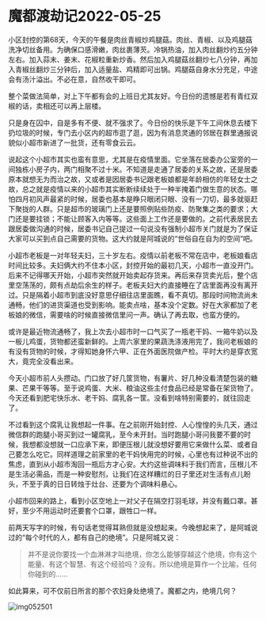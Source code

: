 # 魔都渡劫记2022-05-25

小区封控的第68天，今天的午餐是肉丝青椒炒鸡腿菇。肉丝、青椒、以及鸡腿菇洗净切丝备用。为确保口感滑嫩，肉丝裹薄芡。冷锅热油，加入肉丝翻炒约五分钟左右。加入蒜末、姜末、花椒粒重新炒香。然后加入鸡腿菇丝翻炒七八分钟，再加入青椒丝翻炒三分钟后，加入适量盐、鸡精即可出锅。鸡腿菇自身水分充足，中途会有汤汁溢出。不必在意，自然收干即可。

整个菜做法简单，对上下午都有会的上班日尤其友好。今日份的遗憾是若有青红双椒的话，卖相还可以再上层楼。

只是身在囚中，自是多有不便、就不强求了。今日份的快乐是下午工间休息去楼下扔垃圾的时候，专门去小区内的超市逛了逛，因为有消息灵通的邻居在群里通报说貌似小超市新进了一批货，还有零食云云。

说起这个小超市其实也蛮有意思，尤其是在疫情里面。它坐落在居委办公室旁的一间独栋小房子内，两门相聚不过十米。不知道是走通了居委的关系之故，还是居委原本就想无为而治之故，又或者是因居委书记跟老板娘都是年龄相仿的年轻女士之故，总之就是疫情以来的小超市其实断断续续处于一种半掩着门做生意的状态。哪怕四月初风声最紧的时候，居委也基本是睁只眼闭只眼、没有一刀切，最多就驱赶下聚拢的人群。只是超市的玻璃门上还是要照例贴些防疫、防聚集之类的要求；大门还是要挂锁；不能让顾客入内等等。这些面上工作还是要做的。之前代表居民去跟居委做沟通的时候，居委书记自己提过一句说没有强制小超市关门就是为了保证大家可以买到点自己需要的货物。这大约就是阿城说的“世俗自在自为的空间”吧。

小超市老板是一对年轻夫妇，三十岁左右。疫情以前老板不常在店中，老板娘看店时间比较多。夫妇俩大约不住本小区，封控开始的最初几天，小超市一直没开门。后来不记得哪天开始，小超市突然就开始卖起存货来。再后来存货卖光后，整个店里空荡荡的，颇有点劫后余生的样子。老板夫妇大约直接睡在了店里面再没有离开过。只是隔着小超市到底没好意思仔细往店里面瞧，看不真切。那段时间物流尚未通畅，他们的进货渠道也受到影响。能卖点啥，基本没个定数。好在大家都加了老板娘的微信，需要啥的时候直接微信里问一声。确认了再去取，也蛮方便的。

或许是最近物流通畅了，我上次去小超市时一口气买了一瓶老干妈、一箱牛奶以及一板儿鸡蛋，货物都还蛮新鲜的。上周六家里的果蔬洗涤液用完了，我问老板娘的有没有货物的时候，才得知她身怀六甲、正在外面医院做产检。平时大约是穿衣宽大，竟完全没看出来。

今天小超市前人头攒动。门口放了好几筐货物，有薯片、好几种没看清楚包装的糖果、芒果干等等。至于说鸡蛋、大米、粮油这些主付食品已经是常备在架货物了。今天还看到肥宅快乐水、老干妈、腐乳各一筐。没看到啥特别需要的，就往回走了。

不过看到这个腐乳让我想起一件事。在之前刚开始封控、人心惶惶的头几天，通过微信群的跑腿小哥买到过一罐腐乳，至今未开封。当时跑腿小哥问我要不要的时候，我想都没想就一口应承下来，即便压根儿就没想好要用它来做什么菜、或者自己要怎么吃它。同样道理之前家里的老干妈快用完的时候，心里也有过种说不出的焦虑，直到从小超市淘回一瓶后方才心安。大约这些调味料于我们而言，压根儿不是生活必需品，而是一种安慰剂，让我们在这样糟烂的日子里还对生活有点儿盼头，不至于真的日日转烛于灶台、还要为个调味料悬心。

小超市回来的路上，看到小区空地上一对父子在隔空打羽毛球，并没有戴口罩。甚好，至少不用运动时还要套个口罩，跟牲口一样。

前两天写字的时候，有句话老觉得耳熟但就是没想起来。今晚想起来了，是阿城说过的“每个时代的人，都有自己的绝境”。只是阿城又说：

> 并不是说你要找一个血淋淋才叫绝境，你怎么能够穿越这个绝境，你有这个能量、有这个智慧、有这个经验吗？没有。所以绝境是算作一个比喻，任何你碰到的……

如此算来，可不仅前日所言的那个农妇身处绝境了。魔都之内，绝境几何？

<img decoding="async" src="https://i0.wp.com/s2.loli.net/2022/05/25/WMtKEmFinNYrowH.jpg?w=640&#038;ssl=1" alt="img052501" data-recalc-dims="1" />
